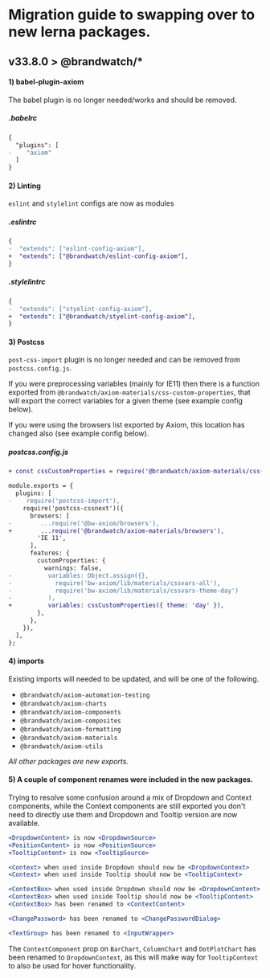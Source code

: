 # Migration guide to swapping over to new lerna packages.

## v33.8.0 > @brandwatch/*

#### 1) babel-plugin-axiom

The babel plugin is no longer needed/works and should be removed.

##### .babelrc

```diff
{
  "plugins": [
-    "axiom"
  ]
}
```

#### 2) Linting

`eslint` and `stylelint` configs are now as modules

##### .eslintrc

```diff
{
-  "extends": ["eslint-config-axiom"],
+  "extends": ["@brandwatch/eslint-config-axiom"],
}
```

##### .stylelintrc

```diff
{
-  "extends": ["styelint-config-axiom"],
+  "extends": ["@brandwatch/styelint-config-axiom"],
}
```

#### 3) Postcss

`post-css-import` plugin is no longer needed and can be removed from `postcss.config.js`.

If you were preprocessing variables (mainly for IE11) then there is a function exported from `@brandwatch/axiom-materials/css-custom-properties`, that will export the correct variables for a given theme (see example config below).

If you were using the browsers list exported by Axiom, this location has changed also (see example config below).


##### postcss.config.js

```diff
+ const cssCustomProperties = require('@brandwatch/axiom-materials/css-custom-properties');

module.exports = {
  plugins: [
-    require('postcss-import'),
    require('postcss-cssnext')({
      browsers: [
-        ...require('@bw-axiom/browsers'),
+        ...require('@brandwatch/axiom-materials/browsers'),
        'IE 11',
      ],
      features: {
        customProperties: {
          warnings: false,
-          variables: Object.assign({},
-            require('bw-axiom/lib/materials/cssvars-all'),
-            require('bw-axiom/lib/materials/cssvars-theme-day')
-          ),
+          variables: cssCustomProperties({ theme: 'day' }),
        },
      },
    }),
  ],
};
```

#### 4) imports

Existing imports will needed to be updated, and will be one of the following.

* `@brandwatch/axiom-automation-testing`
* `@brandwatch/axiom-charts`
* `@brandwatch/axiom-components`
* `@brandwatch/axiom-composites`
* `@brandwatch/axiom-formatting`
* `@brandwatch/axiom-materials`
* `@brandwatch/axiom-utils`

_All other packages are new exports._

#### 5) A couple of component renames were included in the new packages.

Trying to resolve some confusion around a mix of Dropdown and Context components, while the Context components are still exported you don't need to directly use them and Dropdown and Tooltip version are now available.

```jsx
<DropdownContent> is now <DropdownSource>
<PositionContent> is now <PositionSource>
<TooltipContent> is now <TooltipSource>

<Context> when used inside Dropdown should now be <DropdownContext>
<Context> when used inside Tooltip should now be <TooltipContext>

<ContextBox> when used inside Dropdown should now be <DropdownContent>
<ContextBox> when used inside Tooltip should now be <TooltipContent>
<ContextBox> has been renamed to <ContextContent>

<ChangePassword> has been renamed to <ChangePasswordDialog>

<TextGroup> has been renamed to <InputWrapper>
```

The `ContextComponent` prop on `BarChart`, `ColumnChart` and `DotPlotChart` has been renamed to `DropdownContext`, as this will make way for `TooltipContext` to also be used for hover functionality.
